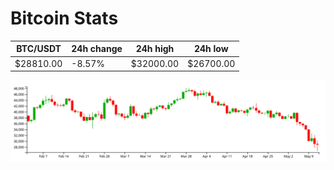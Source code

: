 # Bitcoin Stats

BTC/USDT|24h change|24h high|24h low|
|---|---|---|---|
|$28810.00|-8.57%|$32000.00|$26700.00|

<img src="./chart.svg">
